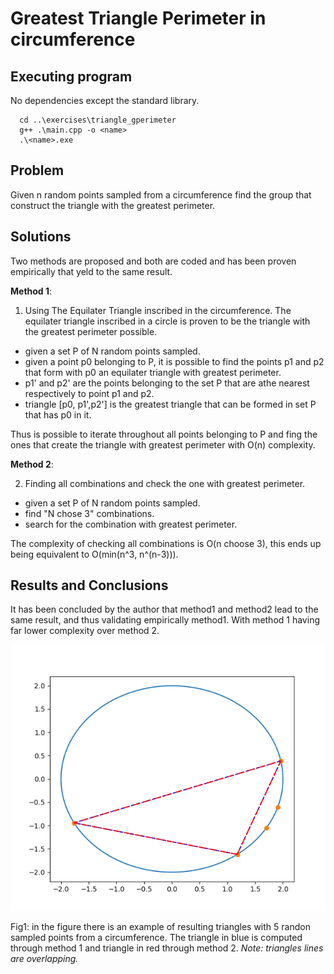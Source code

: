 # Greatest Triangle Perimeter in circumference 

## Executing program
No dependencies except the standard library.

      cd ..\exercises\triangle_gperimeter
      g++ .\main.cpp -o <name>
      .\<name>.exe

## Problem 

Given n random points sampled from a circumference find the group that construct the triangle with the greatest perimeter.

## Solutions 

Two methods are proposed and both are coded and has been proven empirically that yeld to the same result. 

**Method 1**:

   1. Using The Equilater Triangle inscribed in the circumference. The equilater triangle inscribed in a circle is proven to be the triangle with the greatest perimeter possible.
   
- given a set P of N random points sampled.
- given a point p0 belonging to P, it is possible to find the points p1 and p2 that form with p0 an equilater triangle with greatest perimeter.
- p1' and p2' are the points belonging to the set P that are athe nearest respectively to point p1 and p2.
- triangle [p0, p1',p2'] is the greatest triangle that can be formed in set P that has p0 in it.

Thus is possible to iterate throughout all points belonging to P and fing the ones that create the triangle with greatest perimeter with O(n) complexity.

**Method 2**:

2. Finding all combinations and check the one with greatest perimeter.

- given a set P of N random points sampled.
- find "N chose 3" combinations.
- search for the combination with greatest perimeter.

The complexity of checking all combinations is O(n choose 3), this ends up being equivalent to O(min(n^3, n^(n-3))).


## Results and Conclusions
It has been concluded by the author that method1 and method2 lead to the same result, and thus validating empirically method1. With method 1 having far lower complexity over method 2.


![preview image](figs/fig1.png)


Fig1: in the figure there is an example of resulting triangles with 5 randon sampled points from a circumference. The triangle in blue is computed through method 1 and triangle in red through method 2. *Note: triangles lines are overlapping.* 

